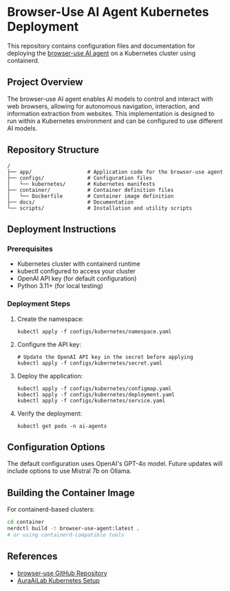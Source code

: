 # Browser-Use AI Agent Kubernetes Deployment

This repository contains configuration files and documentation for deploying the [browser-use AI agent](https://github.com/browser-use/browser-use) on a Kubernetes cluster using containerd.

## Project Overview

The browser-use AI agent enables AI models to control and interact with web browsers, allowing for autonomous navigation, interaction, and information extraction from websites. This implementation is designed to run within a Kubernetes environment and can be configured to use different AI models.

## Repository Structure

```
/
├── app/                  # Application code for the browser-use agent
├── configs/              # Configuration files
│   └── kubernetes/       # Kubernetes manifests
├── container/            # Container definition files
│   └── Dockerfile        # Container image definition
├── docs/                 # Documentation
└── scripts/              # Installation and utility scripts
```

## Deployment Instructions

### Prerequisites
- Kubernetes cluster with containerd runtime
- kubectl configured to access your cluster
- OpenAI API key (for default configuration)
- Python 3.11+ (for local testing)

### Deployment Steps
1. Create the namespace:
   ```
   kubectl apply -f configs/kubernetes/namespace.yaml
   ```

2. Configure the API key:
   ```
   # Update the OpenAI API key in the secret before applying
   kubectl apply -f configs/kubernetes/secret.yaml
   ```

3. Deploy the application:
   ```
   kubectl apply -f configs/kubernetes/configmap.yaml
   kubectl apply -f configs/kubernetes/deployment.yaml
   kubectl apply -f configs/kubernetes/service.yaml
   ```

4. Verify the deployment:
   ```
   kubectl get pods -n ai-agents
   ```

## Configuration Options

The default configuration uses OpenAI's GPT-4o model. Future updates will include options to use Mistral 7b on Ollama.

## Building the Container Image

For containerd-based clusters:

```bash
cd container
nerdctl build -t browser-use-agent:latest .
# or using containerd-compatible tools
```

## References

- [browser-use GitHub Repository](https://github.com/browser-use/browser-use)
- [AuraAiLab Kubernetes Setup](https://github.com/AuraAiLab/Ansible-K8-AiServer)
